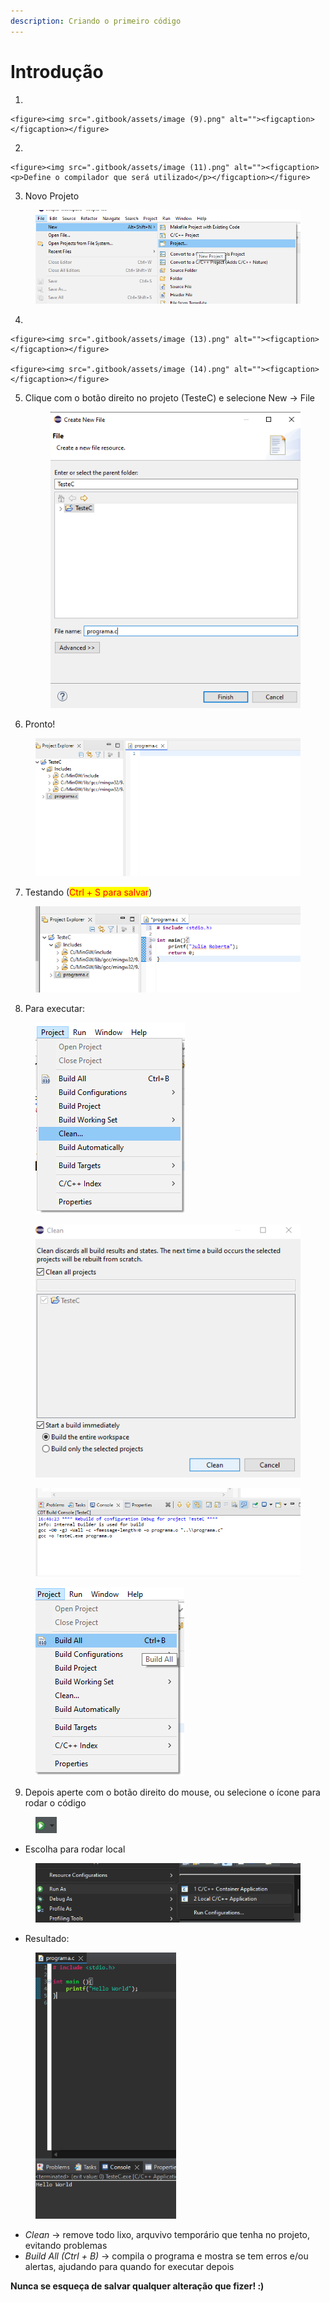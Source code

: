 ```yaml
---
description: Criando o primeiro código
---
```


# Introdução

1.

    <figure><img src=".gitbook/assets/image (9).png" alt=""><figcaption></figcaption></figure>


2.

    <figure><img src=".gitbook/assets/image (11).png" alt=""><figcaption><p>Define o compilador que será utilizado</p></figcaption></figure>


3. Novo Projeto

<figure><img src=".gitbook/assets/image (12).png" alt=""><figcaption></figcaption></figure>

4.

    <figure><img src=".gitbook/assets/image (13).png" alt=""><figcaption></figcaption></figure>

    <figure><img src=".gitbook/assets/image (14).png" alt=""><figcaption></figcaption></figure>


5.  Clique com o botão direito no projeto (TesteC) e selecione New ->  File

    <figure><img src=".gitbook/assets/image (15).png" alt=""><figcaption></figcaption></figure>


6. Pronto!

<figure><img src=".gitbook/assets/image (17).png" alt=""><figcaption></figcaption></figure>

7. Testando (<mark style="color:red;">Ctrl + S para salvar</mark>)

<figure><img src=".gitbook/assets/image (18).png" alt=""><figcaption></figcaption></figure>

8. Para executar:

<figure><img src=".gitbook/assets/image (19).png" alt=""><figcaption></figcaption></figure>

<figure><img src=".gitbook/assets/image (20).png" alt=""><figcaption></figcaption></figure>

<figure><img src=".gitbook/assets/image (21).png" alt=""><figcaption></figcaption></figure>

<figure><img src=".gitbook/assets/image (22).png" alt=""><figcaption></figcaption></figure>

9. Depois aperte com o botão direito do mouse, ou selecione o ícone para rodar o código

<figure><img src=".gitbook/assets/image (24).png" alt=""><figcaption></figcaption></figure>

* Escolha para rodar local

<figure><img src=".gitbook/assets/image (23).png" alt=""><figcaption></figcaption></figure>

* Resultado:

<figure><img src=".gitbook/assets/image (25).png" alt="" width="225"><figcaption></figcaption></figure>

* _Clean_ -> remove todo lixo, arquvivo temporário que tenha no projeto, evitando problemas
* _Build All (Ctrl + B)_ -> compila o programa e mostra se tem erros e/ou alertas, ajudando para quando for executar depois

**Nunca se esqueça de salvar qualquer alteração que fizer! :)**
